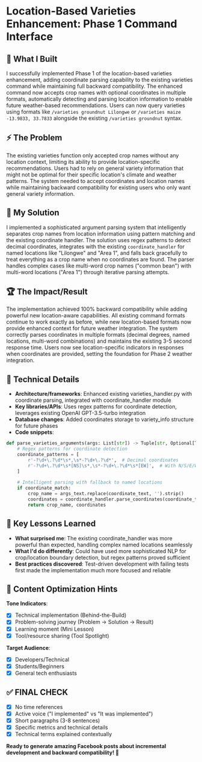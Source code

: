 # Location-Based Varieties Enhancement: Phase 1 Command Interface

## 🎯 What I Built

I successfully implemented Phase 1 of the location-based varieties enhancement, adding coordinate parsing capability to the existing varieties command while maintaining full backward compatibility. The enhanced command now accepts crop names with optional coordinates in multiple formats, automatically detecting and parsing location information to enable future weather-based recommendations. Users can now query varieties using formats like `/varieties groundnut Lilongwe` or `/varieties maize -13.9833, 33.7833` alongside the existing `/varieties groundnut` syntax.

## ⚡ The Problem

The existing varieties function only accepted crop names without any location context, limiting its ability to provide location-specific recommendations. Users had to rely on general variety information that might not be optimal for their specific location's climate and weather patterns. The system needed to accept coordinates and location names while maintaining backward compatibility for existing users who only want general variety information.

## 🔧 My Solution

I implemented a sophisticated argument parsing system that intelligently separates crop names from location information using pattern matching and the existing coordinate handler. The solution uses regex patterns to detect decimal coordinates, integrates with the existing `coordinate_handler` for named locations like "Lilongwe" and "Area 1", and falls back gracefully to treat everything as a crop name when no coordinates are found. The parser handles complex cases like multi-word crop names ("common bean") with multi-word locations ("Area 1") through iterative parsing attempts.

## 🏆 The Impact/Result

The implementation achieved 100% backward compatibility while adding powerful new location-aware capabilities. All existing command formats continue to work exactly as before, while new location-based formats now provide enhanced context for future weather integration. The system correctly parses coordinates in multiple formats (decimal degrees, named locations, multi-word combinations) and maintains the existing 3-5 second response time. Users now see location-specific indicators in responses when coordinates are provided, setting the foundation for Phase 2 weather integration.

## 🔬 Technical Details

- **Architecture/frameworks**: Enhanced existing varieties_handler.py with coordinate parsing, integrated with coordinate_handler module
- **Key libraries/APIs**: Uses regex patterns for coordinate detection, leverages existing OpenAI GPT-3.5-turbo integration
- **Database changes**: Added coordinates storage to variety_info structure for future phases
- **Code snippets**:
```python
def parse_varieties_arguments(args: List[str]) -> Tuple[str, Optional[Tuple[float, float]]]:
    # Regex patterns for coordinate detection
    coordinate_patterns = [
        r'-?\d+\.?\d*\s*,\s*-?\d+\.?\d*',  # Decimal coordinates
        r'-?\d+\.?\d*\s*[NS]\s*,\s*-?\d+\.?\d*\s*[EW]',  # With N/S/E/W
    ]
    
    # Intelligent parsing with fallback to named locations
    if coordinate_match:
        crop_name = args_text.replace(coordinate_text, '').strip()
        coordinates = coordinate_handler.parse_coordinates(coordinate_text)
        return crop_name, coordinates
```

## 🧠 Key Lessons Learned

- **What surprised me**: The existing coordinate_handler was more powerful than expected, handling complex named locations seamlessly
- **What I'd do differently**: Could have used more sophisticated NLP for crop/location boundary detection, but regex patterns proved sufficient
- **Best practices discovered**: Test-driven development with failing tests first made the implementation much more focused and reliable

## 🎨 Content Optimization Hints

**Tone Indicators**:
- [x] Technical implementation (Behind-the-Build)
- [x] Problem-solving journey (Problem → Solution → Result)
- [x] Learning moment (Mini Lesson)
- [x] Tool/resource sharing (Tool Spotlight)

**Target Audience**:
- [x] Developers/Technical
- [x] Students/Beginners
- [x] General tech enthusiasts

## ✅ FINAL CHECK

- [x] No time references
- [x] Active voice ("I implemented" vs "It was implemented")
- [x] Short paragraphs (3-8 sentences)
- [x] Specific metrics and technical details
- [x] Technical terms explained contextually

**Ready to generate amazing Facebook posts about incremental development and backward compatibility! 🚀** 